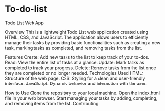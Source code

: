 # To-do-list
Todo List Web App

Overview
This is a lightweight Todo List web application created using HTML, CSS, and JavaScript. The application allows users to efficiently manage their tasks by providing basic functionalities such as creating a new task, marking tasks as completed, and removing tasks from the list.

Features
Create: Add new tasks to the list to keep track of your to-dos.
Read: View the entire list of tasks at a glance.
Update: Mark tasks as completed to track your progress.
Delete: Remove tasks from the list once they are completed or no longer needed.
Technologies Used
HTML: Structure of the web page.
CSS: Styling for a clean and user-friendly interface.
JavaScript: Dynamic behavior and interaction with the user.

How to Use
Clone the repository to your local machine.
Open the index.html file in your web browser.
Start managing your tasks by adding, completing, and removing items from the list.
Contributing
